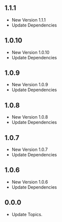 ## 1.1.1

- New Version 1.1.1
- Update Dependencies
## 1.0.10

- New Version 1.0.10
- Update Dependencies
## 1.0.9

- New Version 1.0.9
- Update Dependencies
## 1.0.8

- New Version 1.0.8
- Update Dependencies
## 1.0.7

- New Version 1.0.7
- Update Dependencies
## 1.0.6

- New Version 1.0.6
- Update Dependencies
## 0.0.0

- Update Topics.
